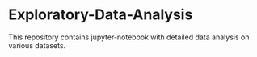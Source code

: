 # Exploratory-Data-Analysis
This repository contains jupyter-notebook with detailed data analysis on various datasets.

